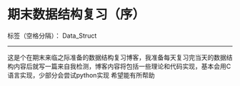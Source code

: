 ﻿# 期末数据结构复习（序）

标签（空格分隔）： Data_Struct 

----
这是个在期末来临之际准备的数据结构复习博客，我准备每天复习完当天的数据结构内容后就写一篇来自我检测，博客内容将包括一些理论和代码实现，基本会用C语言实现，少部分会尝试python实现
希望能有所帮助





